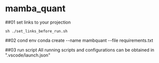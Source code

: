 # mamba_quant

##01 set links to your projection

    sh ./set_links_before_run.sh

##02 cond env
    conda create --name mambquant --file requirements.txt

##03 run script
    All running scripts and configurations can be obtained in  ".vscode/launch.json"